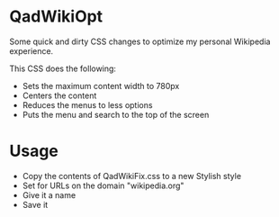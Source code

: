 # QadWikiOpt
Some quick and dirty CSS changes to optimize my personal Wikipedia experience.

This CSS does the following:
* Sets the maximum content width to 780px
* Centers the content
* Reduces the menus to less options
* Puts the menu and search to the top of the screen

# Usage
* Copy the contents of QadWikiFix.css to a new Stylish style
* Set for URLs on the domain "wikipedia.org"
* Give it a name
* Save it

